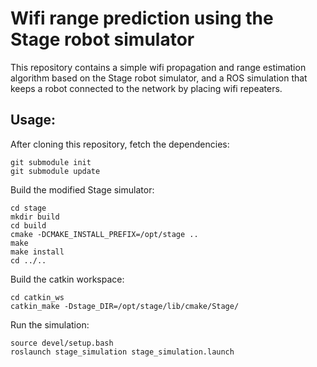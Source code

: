 # Wifi range prediction using the Stage robot simulator

This repository contains a simple wifi propagation and
range estimation algorithm based on the Stage robot
simulator, and a ROS simulation that keeps a robot
connected to the network by placing wifi repeaters.

## Usage:

After cloning this repository, fetch the dependencies:
```
git submodule init
git submodule update
```

Build the modified Stage simulator:
```
cd stage
mkdir build
cd build
cmake -DCMAKE_INSTALL_PREFIX=/opt/stage ..
make
make install
cd ../..
```

Build the catkin workspace:
```
cd catkin_ws
catkin_make -Dstage_DIR=/opt/stage/lib/cmake/Stage/
```

Run the simulation:
```
source devel/setup.bash
roslaunch stage_simulation stage_simulation.launch
```

